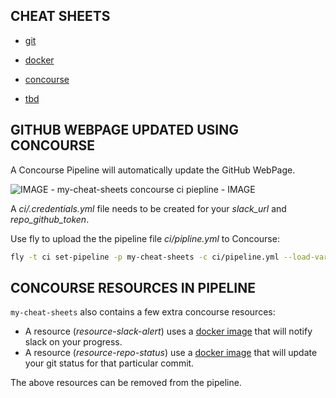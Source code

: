 
## CHEAT SHEETS

* [git](https://github.com/JeffDeCola/my-cheat-sheets/tree/master/git-cheat-sheet)

* [docker](https://github.com/JeffDeCola/my-cheat-sheets/tree/master/docker-cheat-sheet)

* [concourse](https://github.com/JeffDeCola/my-cheat-sheets/tree/master/concourse-cheat-sheet)

* [tbd](https://github.com/JeffDeCola/my-cheat-sheets/tree/master/tbd-cheat-sheet)

## GITHUB WEBPAGE UPDATED USING CONCOURSE

A Concourse Pipeline will automatically update the GitHub WebPage.

![IMAGE - my-cheat-sheets concourse ci piepline - IMAGE](pics/my-cheat-sheets-pipeline.jpg)

A _ci/.credentials.yml_ file needs to be created for your _slack_url_ and _repo_github_token_.

Use fly to upload the the pipeline file _ci/pipline.yml_ to Concourse:

```bash
fly -t ci set-pipeline -p my-cheat-sheets -c ci/pipeline.yml --load-vars-from ci/.credentials.yml
```

## CONCOURSE RESOURCES IN PIPELINE

`my-cheat-sheets` also contains a few extra concourse resources:

* A resource (_resource-slack-alert_) uses a [docker image](https://hub.docker.com/r/cfcommunity/slack-notification-resource)
  that will notify slack on your progress.
* A resource (_resource-repo-status_) use a [docker image](https://hub.docker.com/r/dpb587/github-status-resource)
  that will update your git status for that particular commit.

The above resources can be removed from the pipeline.
